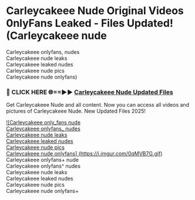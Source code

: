 # Carleycakeee Nude Original Videos 0nlyFans Leaked - Files Updated! (Carleycakeee nude<br>

Carleycakeee onlyfans, nudes<br>
Carleycakeee nude leaks<br>
Carleycakeee leaked nudes<br>
Carleycakeee nude pics<br>
Carleycakeee nude onlyfans)

<h3>🔴 CLICK HERE 🌐==►► <a href="https://tinyurl.com/leaks-videos" rel="nofollow">Carleycakeee Nude Updated Files</a></h3>

Get Carleycakeee Nude and all content. Now you can access all videos and pictures of Carleycakeee Nude. New Updated Files 2025!

[![Carleycakeee only_fans nude<br>
Carleycakeee onlyfans_ nudes<br>
Carleycakeee nude leaks<br>
Carleycakeee leaked nudes<br>
Carleycakeee nude pics<br>
Carleycakeee nude onlyfans]
(https://i.imgur.com/0qMVB7G.gif)](https://tinyurl.com/leaks-videos)
Carleycakeee onlyfans+ nude<br>
Carleycakeee onlyfans^ nudes<br>
Carleycakeee nude leaks<br>
Carleycakeee leaked nudes<br>
Carleycakeee nude pics<br>
Carleycakeee nude onlyfans+